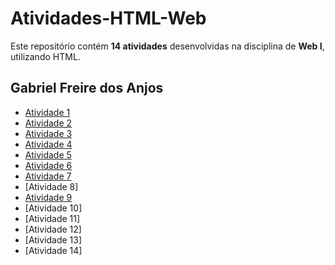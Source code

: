 # Atividades-HTML-Web  

Este repositório contém **14 atividades** desenvolvidas na disciplina de **Web I**, utilizando HTML.  

## Gabriel Freire dos Anjos

- [Atividade 1](https://gabrielfr7.github.io/Atividade1/)
- [Atividade 2](https://gabrielfr7.github.io/Atividade2/)
- [Atividade 3](https://gabrielfr7.github.io/Atividade3/)
- [Atividade 4](https://gabrielfr7.github.io/Atividade4/)
- [Atividade 5](https://gabrielfr7.github.io/Atividade5/)
- [Atividade 6](https://gabrielfr7.github.io/Atividade6/)
- [Atividade 7](https://gabrielfr7.github.io/Atividade7/)
- [Atividade 8]
- [Atividade 9](https://gabrielfr7.github.io/Atividade9/)
- [Atividade 10]
- [Atividade 11]
- [Atividade 12]
- [Atividade 13]
- [Atividade 14]
